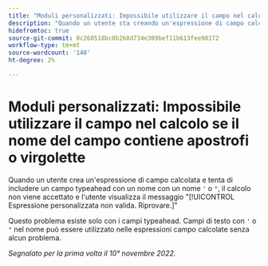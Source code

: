 ```yaml
---
title: "Moduli personalizzati: Impossibile utilizzare il campo nel calcolo se il nome del campo contiene virgolette o un apostrofo"
description: "Quando un utente sta creando un'espressione di campo calcolata e tenta di includere un campo typeahead con un nome con un apostrofo o virgolette, il calcolo non viene accettato e l'utente visualizza il messaggio Si tratta di un'espressione personalizzata non valida, riprova."
hidefromtoc: true
source-git-commit: 0c260518bc0b268d734e309bef11b613fee90172
workflow-type: tm+mt
source-wordcount: '148'
ht-degree: 2%

---
```



# Moduli personalizzati: Impossibile utilizzare il campo nel calcolo se il nome del campo contiene apostrofi o virgolette

Quando un utente crea un&#39;espressione di campo calcolata e tenta di includere un campo typeahead con un nome con un nome `'` o `"`, il calcolo non viene accettato e l&#39;utente visualizza il messaggio &quot;[!UICONTROL Espressione personalizzata non valida. Riprovare.]&quot;

Questo problema esiste solo con i campi typeahead. Campi di testo con `'` o `"` nel nome può essere utilizzato nelle espressioni campo calcolate senza alcun problema.

_Segnalato per la prima volta il 10° novembre 2022._

